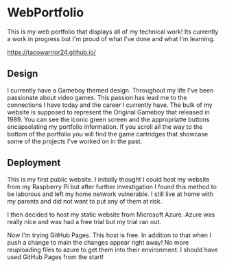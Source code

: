 # WebPortfolio
This is my web portfolio that displays all of my technical work! Its currently a work in progress but I'm proud of what I've done and what I'm learning.

https://tacowarrior24.github.io/

## Design
I currently have a Gameboy themed design. Throughout my life I've been passionate about video games. This passion has lead me to the connections I have today and the career I currently have. The bulk of my website is supposed to represent the Original Gameboy that released in 1989. You can see the iconic green screen and the appropriatte buttons encapsolating my portfolio information. If you scroll all the way to the bottom of the portfolio you will find the game cartridges that showcase some of the projects I've worked on in the past.

## Deployment
This is my first public website. I initially thought I could host my website from my Raspberry Pi but after further investigation I found this method to be laborous and left my home network vulnerable. I still live at home with my parents and did not want to put any of them at risk. 

I then decided to host my static website from Microsoft Azure. Azure was really nice and was had a free trial but my trial ran out.

Now I'm trying GitHub Pages. This host is free. In addition to that when I push a change to main the changes appear right away! No more reuploading files to azure to get them into their environment. I should have used GitHub Pages from the start!
